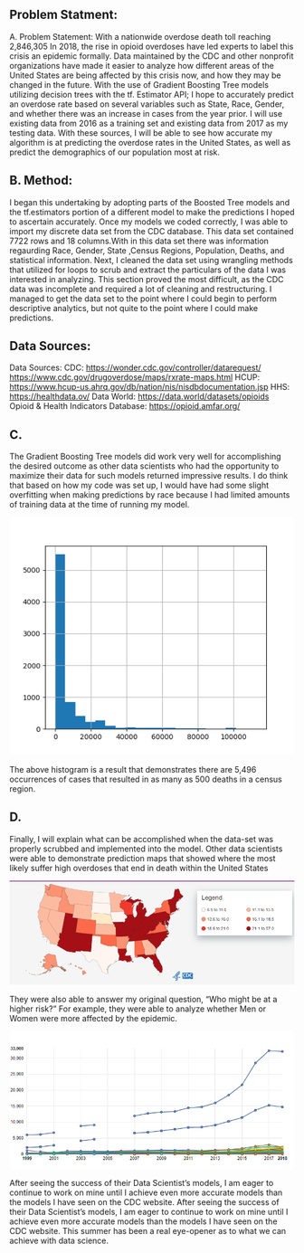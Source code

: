 ## Problem Statment: 

A. Problem Statement: With a nationwide overdose death toll reaching 2,846,305 In 2018, the rise in opioid overdoses have led experts to label this crisis an epidemic formally. Data maintained by the CDC and other nonprofit organizations have made it easier to analyze how different areas of the United States are being affected by this crisis now, and how they may be changed in the future.  With the use of Gradient Boosting Tree models utilizing decision trees with the tf. Estimator API; I hope to accurately predict an overdose rate based on several variables such as State, Race, Gender, and whether there was an increase in cases from the year prior. I will use existing data from 2016 as a training set and existing data from 2017 as my testing data. With these sources, I will be able to see how accurate my algorithm is at predicting the overdose rates in the United States, as well as predict the demographics of our population most at risk.

## B. Method: 

I began this undertaking by adopting parts of the Boosted Tree models and the tf.estimators  portion of a different model to make the predictions I hoped to ascertain accurately. Once my models we coded correctly, I was able to import my discrete data set from the CDC database. This data set contained 7722 rows and 18 columns.With in this data set there was information regaurding Race, Gender, State ,Census Regions, Population, Deaths, and  statistical information. Next, I cleaned the data set using wrangling methods that utilized for loops to scrub and extract the particulars of the data I was interested in analyzing. This section proved the most difficult, as the CDC data was incomplete and required a lot of cleaning and restructuring. I managed to get the data set to the point where I could begin to perform descriptive analytics, but not quite to the point where I could make predictions.  

##  Data Sources:

Data Sources: CDC: https://wonder.cdc.gov/controller/datarequest/  https://www.cdc.gov/drugoverdose/maps/rxrate-maps.html HCUP: https://www.hcup-us.ahrq.gov/db/nation/nis/nisdbdocumentation.jsp HHS: https://healthdata.ov/ Data World: https://data.world/datasets/opioids Opioid & Health Indicators Database: https://opioid.amfar.org/

## C. 

The Gradient Boosting Tree models did work very well for accomplishing the desired outcome as other data scientists who had the opportunity to maximize their data for such models returned impressive results. I do think that based on how my code was set up, I would have had some slight overfitting when making predictions by race because I had limited amounts of training data at the time of running my model.

![Figure_1_FP.png](https://github.com/Acejv21/Ace_Code/blob/master/Figure_1_FP.png?raw=true)

The above histogram is a result that demonstrates there are 5,496 occurrences of cases that resulted in as many as 500 deaths in a census region.  
 
## D.

Finally, I will explain what can be accomplished when the data-set was properly scrubbed and implemented into the model. Other data scientists were able to demonstrate prediction maps that showed where the most likely suffer high overdoses that end in death within the United States

![Capture.PNG](https://github.com/Acejv21/Ace_Code/blob/master/Capture.PNG?raw=true)

They were also able to answer my original question, “Who might be at a higher risk?” For example, they were able to analyze whether Men or Women were more affected by the epidemic.

![sex%20graph.PNG](https://github.com/Acejv21/Ace_Code/blob/master/sex%20graph.PNG?raw=true)

After seeing the success of their Data Scientist’s models, I am eager to continue to work on mine until I achieve even more accurate models than the models I have seen on the CDC website. After seeing the success of their Data Scientist’s models, I am eager to continue to work on mine until I achieve even more accurate models than the models I have seen on the CDC website. This summer has been a real eye-opener as to what we can achieve with data science.
